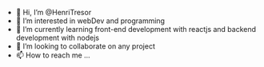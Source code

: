 - 👋 Hi, I’m @HenriTresor
- 👀 I’m interested in webDev and programming
- 🌱 I’m currently learning front-end development with reactjs and backend development with nodejs
- 💞️ I’m looking to collaborate on any project
- 📫 How to reach me ...

<!---
HenriTresor/HenriTresor is a ✨ special ✨ repository because its `README.md` (this file) appears on your GitHub profile.
You can click the Preview link to take a look at your changes.
--->
